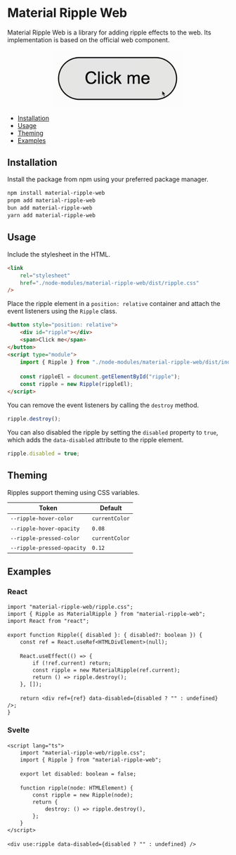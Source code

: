 # Material Ripple Web

Material Ripple Web is a library for adding ripple effects to the web. Its implementation is based on the official [<md-ripple>] web component.

<div align="center">
	<img src="./assets/example.gif" width="300" height="auto">
</div>

- [Installation](#installation)
- [Usage](#usage)
- [Theming](#theming)
- [Examples](#examples)

## Installation

Install the package from npm using your preferred package manager.

```bash
npm install material-ripple-web
pnpm add material-ripple-web
bun add material-ripple-web
yarn add material-ripple-web
```

## Usage

Include the stylesheet in the HTML.

```html
<link
	rel="stylesheet"
	href="./node-modules/material-ripple-web/dist/ripple.css"
/>
```

Place the ripple element in a `position: relative` container and attach the event listeners using the `Ripple` class.

```html
<button style="position: relative">
	<div id="ripple"></div>
	<span>Click me</span>
</button>
<script type="module">
	import { Ripple } from "./node-modules/material-ripple-web/dist/index.js";

	const rippleEl = document.getElementById("ripple");
	const ripple = new Ripple(rippleEl);
</script>
```

You can remove the event listeners by calling the `destroy` method.

```js
ripple.destroy();
```

You can also disabled the ripple by setting the `disabled` property to `true`, which adds the `data-disabled` attribute to the ripple element.

```js
ripple.disabled = true;
```

## Theming

Ripples support theming using CSS variables.

| Token                      | Default        |
| -------------------------- | -------------- |
| `--ripple-hover-color`     | `currentColor` |
| `--ripple-hover-opacity`   | `0.08`         |
| `--ripple-pressed-color`   | `currentColor` |
| `--ripple-pressed-opacity` | `0.12`         |

## Examples

### React

```tsx
import "material-ripple-web/ripple.css";
import { Ripple as MaterialRipple } from "material-ripple-web";
import React from "react";

export function Ripple({ disabled }: { disabled?: boolean }) {
	const ref = React.useRef<HTMLDivElement>(null);

	React.useEffect(() => {
		if (!ref.current) return;
		const ripple = new MaterialRipple(ref.current);
		return () => ripple.destroy();
	}, []);

	return <div ref={ref} data-disabled={disabled ? "" : undefined} />;
}
```

### Svelte

```svelte
<script lang="ts">
    import "material-ripple-web/ripple.css";
    import { Ripple } from "material-ripple-web";

    export let disabled: boolean = false;

    function ripple(node: HTMLElement) {
        const ripple = new Ripple(node);
        return {
            destroy: () => ripple.destroy(),
        };
    }
</script>

<div use:ripple data-disabled={disabled ? "" : undefined} />
```

[<md-ripple>]: https://github.com/material-components/material-web/tree/main/ripple
[documentation]: https://svelte-material-ripple.vercel.app
